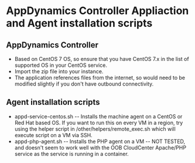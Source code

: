 # AppDynamics Controller Appliaction and Agent installation scripts

## AppDynamics Controller
- Based on CentOS 7 OS, so ensure that you have CentOS 7.x in the list of supported
 OS in your CentOS service.
- Import the zip file into your instance.
- The application references files from the internet, so would need to be modified slightly
 if you don't have outbound connectivity.

## Agent installation scripts
- appd-service-centos.sh
-- Installs the machine agent on a CentOS or Red Hat based OS. If you want to run this on every
 VM in a region, try using the helper script in /other/helpers/remote_exec.sh which will execute
 script on a VM via SSH.
- appd-php-agent.sh
-- Installs the PHP agent on a VM
-- NOT TESTED, and doesn't seem to work well with the OOB CloudCenter Apache/PHP service
 as the service is running in a container.